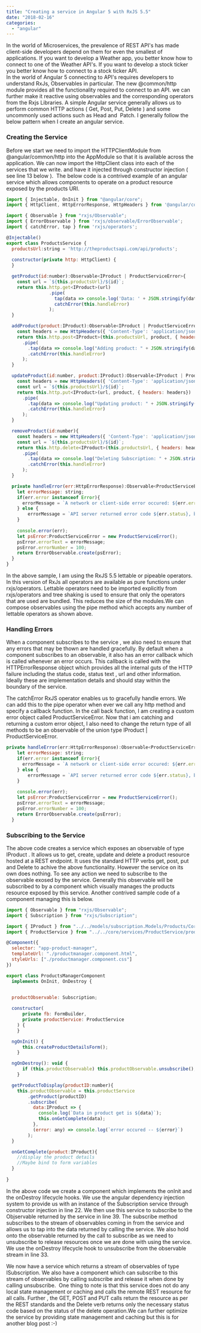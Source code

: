 ```yaml
---
title: "Creating a service in Angular 5 with RxJS 5.5"
date: "2018-02-16"
categories: 
  - "angular"
---
```


In the world of Microservices, the prevalence of REST API's has made client-side developers depend on them for even the smallest of applications. If you want to develop a Weather app, you better know how to connect to one of the Weather API's. If you want to develop a stock ticker you better know how to connect to a stock ticker API.  
In the world of Angular 5 connecting to API's requires developers to understand RxJs, Observables in particular. The new @common/http module provides all the functionality required to connect to an API. we can further make it reactive using observables and the corresponding operators from the Rxjs Libraries. A simple Angular service generally allows us to perform common HTTP actions ( Get, Post, Put, Delete ) and some uncommonly used actions such as Head and  Patch. I generally follow the below pattern when I create an angular service.

### Creating the Service

Before we start we need to import the HTTPClientModule from @angular/common/http into the AppModule so that it is available across the application. We can now import the HttpClient class into each of the services that we write. and have it injected through constructor injection ( see line 13 below ).  The below code is a contrived example of an angular service which allows components to operate on a product resource exposed by the products URI.

```javascript
import { Injectable, OnInit } from "@angular/core";
import { HttpClient, HttpErrorResponse, HttpHeaders } from '@angular/common/http';

import { Observable } from "rxjs/Observable";
import { ErrorObservable } from 'rxjs/observable/ErrorObservable';
import { catchError, tap } from 'rxjs/operators';

@Injectable()
export class ProductsService {
  productsUrl:string = 'http://theproductsapi.com/api/products';
  
  constructor(private http: HttpClient) {    
  }

  getProduct(id:number):Observable<IProduct | ProductServiceError>{
    const url = `${this.productsUrl}/${id}`;
    return this.http.get<IProduct>(url)
                .pipe(
                  tap(data => console.log('Data: ' + JSON.stringify(data))),
                  catchError(this.handleError)
                );   
  }

  addProduct(product:IProduct):Observable<IProduct | ProductServiceError>{
    const headers = new HttpHeaders({ 'Content-Type': 'application/json' });
    return this.http.post<IProduct>(this.productsUrl, product, { headers: headers})
      .pipe(
        .tap(data => console.log("Adding product: " + JSON.stringify(data)))
        .catchError(this.handleError)
      );
  }

  updateProduct(id:number, product:IProduct):Observable<IProduct | ProductServiceError>{
    const headers = new HttpHeaders({ 'Content-Type': 'application/json' });
    const url = `${this.productsUrl}/${id}`;
    return this.http.put<IProduct>(url, product, { headers: headers})
      .pipe(
        .tap(data => console.log("Updating product: " + JSON.stringify(data)))
        .catchError(this.handleError)
      );
  }

  removeProduct(id:number){
    const headers = new HttpHeaders({ 'Content-Type': 'application/json' });
    const url = `${this.productsUrl}/${id}`;
    return this.http.delete<IProduct>(this.productsUrl, { headers: headers})
      .pipe(
        .tap(data => console.log("Deleting Subscription: " + JSON.stringify(data)))
        .catchError(this.handleError)
      );
  }

  private handleError(err:HttpErrorResponse):Observable<ProductServiceError>{
    let errorMessage: string;
    if(err.error instanceof Error){      
      errorMessage = `A network or client-side error occured: ${err.error.message}`;
    } else {        
        errorMessage = `API server returned error code ${err.status}, body of error was: ${err.error}`;
    }
    
    console.error(err);
    let psError:ProductServiceError = new ProductServiceError();
    psError.errorText = errorMessage;
    psError.errorNumber = 100;
    return ErrorObservable.create(psError);
  }
}
```

In the above sample, I am using the RxJS 5.5 lettable or pipeable operators. In this version of RxJs all operators are available as pure functions under rxjs/operators. Lettable operators need to be imported explicitly from rxjs/operators and tree shaking is used to ensure that only the operators that are used are bundled. This reduces the size of the modules.We can compose observables using the pipe method which accepts any number of lettable operators as shown above.

### Handling Errors

When a component subscribes to the service , we also need to ensure that any errors that may be thown are handled gracefully. By default when a component subscribes to an observable, it also has an error callback which is called whenever an error occurs. This callback is called with the HTTPErrorResponse object which provides all the internal guts of the HTTP failure including the status code, status text , url and other information. Ideally these are implementation details and should stay within the boundary of the service.

The catchError RxJS operator enables us to gracefully handle errors. We can add this to the pipe operator when ever we call any http method and specify a callback function. In the call back function, I am creating a custom error object called ProductServiceError. Now that i am catching and returning a custom error object, I also need to change the return type of all methods to be an observable of the union type IProduct | ProductServiceError.

```javascript
private handleError(err:HttpErrorResponse):Observable<ProductServiceError>{
    let errorMessage: string;
    if(err.error instanceof Error){      
      errorMessage = `A network or client-side error occured: ${err.error.message}`;
    } else {        
        errorMessage = `API server returned error code ${err.status}, body of error was: ${err.error}`;
    }
    
    console.error(err);
    let psError:ProductServiceError = new ProductServiceError();
    psError.errorText = errorMessage;
    psError.errorNumber = 100;
    return ErrorObservable.create(psError);
  }
```

### Subscribing to the Service

The above code creates a service which exposes an observable of type IProduct . It allows us to get, create, update and delete a product resource hosted at a REST endpoint. It uses the standard HTTP verbs get, post, put and Delete to achive the above functionality. However the service on its own does nothing. To see any action we need to subscribe to the observable exosed by the service. Generally this observable will be subscribed to by a component which visually manages the products resource exposed by this service. Another contrived sample code of a component managing this is below.

```javascript
import { Observable } from "rxjs/Observable";
import { Subscription } from "rxjs/Subscription";

import { IProduct } from "../../models/subscription.Models/Products/Core/IProduct";
import { ProductService } from "../../core/services/ProductService/product.service";

@Component({
  selector: "app-product-manager",
  templateUrl: "./productmanager.component.html",
  styleUrls: ["./productmanager.component.css"]
})

export class ProductsManagerComponent
  implements OnInit, OnDestroy {

  
  productObservable: Subscription;

  constructor(    
      private fb: FormBuilder,    
      private productService: ProductService
    ) {
    }

  ngOnInit() {
      this.createProductDetailsForm();      
    }

  ngOnDestroy(): void {
      if (this.productObservable) this.productObservable.unsubscribe();
    }

  getProductToDisplay(productID:number){
    this.productObservable = this.productService
        .getProduct(productID)
        .subscribe(
          data:IProduct => {
            console.log(`Data in product get is ${data}`);
            this.onGetComplete(data);
          },
          (error: any) => console.log(`error occured -- ${error}`)
        );   
  }

  onGetComplete(product:IProduct){
    //display the product details
    //Maybe bind to form variables
  }
    
}
```

In the above code we create a component which implements the onInit and the onDestroy lifecycle hooks. We use the angular dependency injection system to provide us with an instance of the Subscription service through constructor injection in line 22. We then use this service to subscribe to the Objservable returned by the service in line 39. The subscribe method subscribes to the stream of observables coming in from the service and allows us to tap into the data returned by calling the service. We also hold onto the observable returned by the call to subscribe as we need to unsubscribe to release resources once we are done with using the service. We use the onDestroy lifecycle hook to unsubscribe from the observable stream in line 33.

We now have a service which returns a stream of observables of type ISubscription. We also have a component which can subscribe to this stream of observables by calling subscribe and release it when done by calling unsubscribe.  One thing to note is that this service does not do any local state management or caching and calls the remote REST resource for all calls. Further , the GET, POST and PUT calls return the resource as per the REST standards and the Delete verb returns only the necessary status code based on the status of the delete operation.We can further optimize the service by providing state management and caching but this is for another blog post :-)
